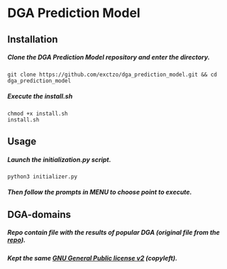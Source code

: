 # DGA Prediction Model
Installation
-
##### Clone the DGA Prediction Model repository and enter the directory.
``` 
git clone https://github.com/exctzo/dga_prediction_model.git && cd dga_prediction_model
```
##### Execute the install.sh
```
chmod +x install.sh
install.sh
```

Usage
-
##### Launch the initialization.py script.
```
python3 initializer.py
```
##### Then follow the prompts in MENU to choose point to execute.

DGA-domains
-
##### Repo contain file with the results of popular DGA (original file from the [repo](https://github.com/andrewaeva/DGA)).
##### Kept the same [GNU General Public license v2](http://opensource.org/licenses/gpl-2.0.php) (copyleft).